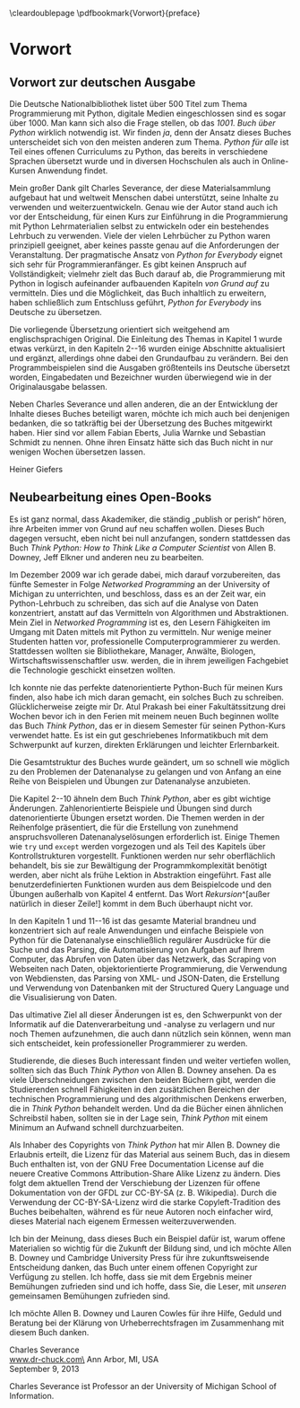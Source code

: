 \cleardoublepage
\pdfbookmark{Vorwort}{preface}

Vorwort
=======

Vorwort zur deutschen Ausgabe
-----------------------------

Die Deutsche Nationalbibliothek listet über 500 Titel zum Thema Programmierung mit Python, digitale Medien eingeschlossen sind es sogar über 1000.
Man kann sich also die Frage stellen, ob das *1001. Buch über Python* wirklich notwendig ist.
Wir finden *ja*, denn der Ansatz dieses Buches unterscheidet sich von den meisten anderen zum Thema.
*Python für alle* ist Teil eines offenen Curriculums zu Python, das bereits in verschiedene Sprachen übersetzt wurde und in diversen Hochschulen als auch in Online-Kursen Anwendung findet.

Mein großer Dank gilt Charles Severance, der diese Materialsammlung aufgebaut hat und weltweit Menschen dabei unterstützt, seine Inhalte zu verwenden und weiterzuentwickeln.
Genau wie der Autor stand auch ich vor der Entscheidung, für einen Kurs zur Einführung in die Programmierung mit Python Lehrmaterialien selbst zu entwickeln oder ein bestehendes Lehrbuch zu verwenden.
Viele der vielen Lehrbücher zu Python waren prinzipiell geeignet, aber keines passte genau auf die Anforderungen der Veranstaltung.
Der pragmatische Ansatz von *Python for Everybody* eignet sich sehr für Programmieranfänger. Es gibt keinen Anspruch auf Vollständigkeit; vielmehr zielt das Buch darauf ab, die Programmierung mit Python in logisch aufeinander aufbauenden Kapiteln *von Grund auf* zu vermitteln. Dies und die Möglichkeit, das Buch inhaltlich zu erweitern, haben schließlich zum Entschluss geführt, *Python for Everybody* ins Deutsche zu übersetzen.

Die vorliegende Übersetzung orientiert sich weitgehend am englischsprachigen Original. Die Einleitung des Themas in Kapitel 1 wurde etwas verkürzt, in den Kapiteln 2--16 wurden einige Abschnitte aktualisiert und ergänzt, allerdings ohne dabei den Grundaufbau zu verändern. Bei den Programmbeispielen sind die Ausgaben größtenteils ins Deutsche übersetzt worden, Eingabedaten und Bezeichner wurden überwiegend wie in der Originalausgabe belassen.

Neben Charles Severance und allen anderen, die an der Entwicklung der Inhalte dieses Buches beteiligt waren, möchte ich mich auch bei denjenigen bedanken, die so tatkräftig bei der Übersetzung des Buches mitgewirkt haben. Hier sind vor allem Fabian Eberts, Julia Warnke und Sebastian Schmidt zu nennen. Ohne ihren Einsatz hätte sich das Buch nicht in nur wenigen Wochen übersetzen lassen.

Heiner Giefers

Neubearbeitung eines Open-Books
-------------------------------

Es ist ganz normal, dass Akademiker, die ständig „publish or perish“ hören, ihre Arbeiten immer von Grund auf neu schaffen wollen. Dieses Buch dagegen versucht, eben nicht bei null anzufangen, sondern stattdessen das Buch *Think Python: How to Think Like a Computer Scientist* von Allen B. Downey, Jeff Elkner und anderen neu zu bearbeiten.

Im Dezember 2009 war ich gerade dabei, mich darauf vorzubereiten, das fünfte Semester in Folge *Networked Programming* an der University of Michigan zu unterrichten, und beschloss, dass es an der Zeit war, ein Python-Lehrbuch zu schreiben, das sich auf die Analyse von Daten konzentriert, anstatt auf das Vermitteln von Algorithmen und Abstraktionen. Mein Ziel in *Networked Programming* ist es, den Lesern Fähigkeiten im Umgang mit Daten mittels mit Python zu vermitteln. Nur wenige meiner Studenten hatten vor, professionelle Computerprogrammierer zu werden. Stattdessen wollten sie Bibliothekare, Manager, Anwälte, Biologen, Wirtschaftswissenschaftler usw. werden, die in ihrem jeweiligen Fachgebiet die Technologie geschickt einsetzen wollten.

Ich konnte nie das perfekte datenorientierte Python-Buch für meinen Kurs finden, also habe ich mich daran gemacht, ein solches Buch zu schreiben. Glücklicherweise zeigte mir Dr. Atul Prakash bei einer Fakultätssitzung drei Wochen bevor ich in den Ferien mit meinem neuen Buch beginnen wollte das Buch *Think Python*, das er in diesem Semester für seinen Python-Kurs verwendet hatte. Es ist ein gut geschriebenes Informatikbuch mit dem Schwerpunkt auf kurzen, direkten Erklärungen und leichter Erlernbarkeit.

Die Gesamtstruktur des Buches wurde geändert, um so schnell wie möglich zu den Problemen der Datenanalyse zu gelangen und von Anfang an eine Reihe von Beispielen und Übungen zur Datenanalyse anzubieten.

Die Kapitel 2--10 ähneln dem Buch *Think Python*, aber es gibt wichtige Änderungen. Zahlenorientierte Beispiele und Übungen sind durch datenorientierte Übungen ersetzt worden. Die Themen werden in der Reihenfolge präsentiert, die für die Erstellung von zunehmend anspruchsvolleren Datenanalyselösungen erforderlich ist. Einige Themen wie `try` und `except` werden vorgezogen und als Teil des Kapitels über Kontrollstrukturen vorgestellt. Funktionen werden nur sehr oberflächlich behandelt, bis sie zur Bewältigung der Programmkomplexität benötigt werden, aber nicht als frühe Lektion in Abstraktion eingeführt. Fast alle benutzerdefinierten Funktionen wurden aus dem Beispielcode und den Übungen außerhalb von Kapitel 4 entfernt. Das Wort *Rekursion*^[außer natürlich in dieser Zeile!] kommt in dem Buch überhaupt nicht vor.

In den Kapiteln 1 und 11--16 ist das gesamte Material brandneu und konzentriert sich auf reale Anwendungen und einfache Beispiele von Python für die Datenanalyse einschließlich regulärer Ausdrücke für die Suche und das Parsing, die Automatisierung von Aufgaben auf Ihrem Computer, das Abrufen von Daten über das Netzwerk, das Scraping von Webseiten nach Daten, objektorientierte Programmierung, die Verwendung von Webdiensten, das Parsing von XML- und JSON-Daten, die Erstellung und Verwendung von Datenbanken mit der Structured Query Language und die Visualisierung von Daten.

Das ultimative Ziel all dieser Änderungen ist es, den Schwerpunkt von der Informatik auf die Datenverarbeitung und -analyse zu verlagern und nur noch Themen aufzunehmen, die auch dann nützlich sein können, wenn man sich entscheidet, kein professioneller Programmierer zu werden.

Studierende, die dieses Buch interessant finden und weiter vertiefen wollen, sollten sich das Buch *Think Python* von Allen B. Downey ansehen. Da es viele Überschneidungen zwischen den beiden Büchern gibt, werden die Studierenden schnell Fähigkeiten in den zusätzlichen Bereichen der technischen Programmierung und des algorithmischen Denkens erwerben, die in *Think Python* behandelt werden. Und da die Bücher einen ähnlichen Schreibstil haben, sollten sie in der Lage sein, *Think Python* mit einem Minimum an Aufwand schnell durchzuarbeiten.

Als Inhaber des Copyrights von *Think Python* hat mir Allen B. Downey die Erlaubnis erteilt, die Lizenz für das Material aus seinem Buch, das in diesem Buch enthalten ist, von der GNU Free Documentation License auf die neuere Creative Commons Attribution-Share Alike Lizenz zu ändern. Dies folgt dem aktuellen Trend der Verschiebung der Lizenzen für offene Dokumentation von der GFDL zur CC-BY-SA (z. B. Wikipedia). Durch die Verwendung der CC-BY-SA-Lizenz wird die starke Copyleft-Tradition des Buches beibehalten, während es für neue Autoren noch einfacher wird, dieses Material nach eigenem Ermessen weiterzuverwenden.

Ich bin der Meinung, dass dieses Buch ein Beispiel dafür ist, warum offene Materialien so wichtig für die Zukunft der Bildung sind, und ich möchte Allen B. Downey und Cambridge University Press für ihre zukunftsweisende Entscheidung danken, das Buch unter einem offenen Copyright zur Verfügung zu stellen. Ich hoffe, dass sie mit dem Ergebnis meiner Bemühungen zufrieden sind und ich hoffe, dass Sie, die Leser, mit *unseren* gemeinsamen Bemühungen zufrieden sind.

Ich möchte Allen B. Downey und Lauren Cowles für ihre Hilfe, Geduld und Beratung bei der Klärung von Urheberrechtsfragen im Zusammenhang mit diesem Buch danken.

Charles Severance\
www.dr-chuck.com\
Ann Arbor, MI, USA\
September 9, 2013

Charles Severance ist Professor an der University of Michigan School of Information.

